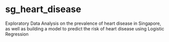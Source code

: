 # sg_heart_disease
Exploratory Data Analysis on the prevalence of heart disease in Singapore, as well as building a model to predict the risk of heart disease using Logistic Regression
